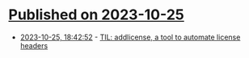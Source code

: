 # [Published on 2023-10-25](index.md)

* [2023-10-25, 18:42:52](https://lobste.rs/s/ilpdug/til_addlicense_tool_automate_license) - [TIL: addlicense, a tool to automate license headers](https://gluer.org/blog/2023/til-addlicense-a-tool-to-automate-license-headers/)
